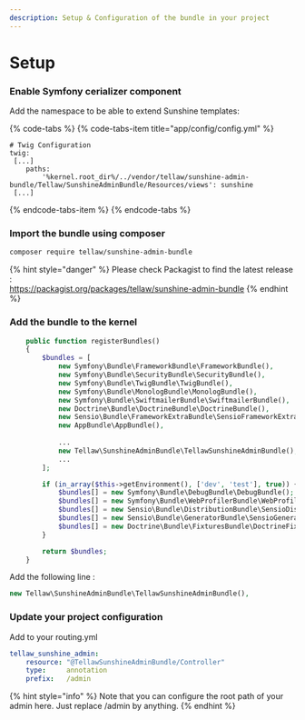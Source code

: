 ```yaml
---
description: Setup & Configuration of the bundle in your project
---
```


# Setup

### Enable Symfony cerializer component

Add the namespace to be able to extend Sunshine templates:

{% code-tabs %}
{% code-tabs-item title="app/config/config.yml" %}
```text
# Twig Configuration
twig:
 [...]
    paths:
        '%kernel.root_dir%/../vendor/tellaw/sunshine-admin-bundle/Tellaw/SunshineAdminBundle/Resources/views': sunshine
 [...]
```
{% endcode-tabs-item %}
{% endcode-tabs %}

### Import the bundle using composer

```bash
composer require tellaw/sunshine-admin-bundle
```

{% hint style="danger" %}
Please check Packagist to find the latest release :   
https://packagist.org/packages/tellaw/sunshine-admin-bundle
{% endhint %}

### Add the bundle to the kernel

```php
    public function registerBundles()
    {
        $bundles = [
            new Symfony\Bundle\FrameworkBundle\FrameworkBundle(),
            new Symfony\Bundle\SecurityBundle\SecurityBundle(),
            new Symfony\Bundle\TwigBundle\TwigBundle(),
            new Symfony\Bundle\MonologBundle\MonologBundle(),
            new Symfony\Bundle\SwiftmailerBundle\SwiftmailerBundle(),
            new Doctrine\Bundle\DoctrineBundle\DoctrineBundle(),
            new Sensio\Bundle\FrameworkExtraBundle\SensioFrameworkExtraBundle(),
            new AppBundle\AppBundle(),
            
            ...
            new Tellaw\SunshineAdminBundle\TellawSunshineAdminBundle(),
            ...
        ];

        if (in_array($this->getEnvironment(), ['dev', 'test'], true)) {
            $bundles[] = new Symfony\Bundle\DebugBundle\DebugBundle();
            $bundles[] = new Symfony\Bundle\WebProfilerBundle\WebProfilerBundle();
            $bundles[] = new Sensio\Bundle\DistributionBundle\SensioDistributionBundle();
            $bundles[] = new Sensio\Bundle\GeneratorBundle\SensioGeneratorBundle();
            $bundles[] = new Doctrine\Bundle\FixturesBundle\DoctrineFixturesBundle();
        }

        return $bundles;
    }
```

Add the following line :

```php
new Tellaw\SunshineAdminBundle\TellawSunshineAdminBundle(),
```

### Update your project configuration

Add to your routing.yml

```yaml
tellaw_sunshine_admin:
    resource: "@TellawSunshineAdminBundle/Controller"
    type:     annotation
    prefix:   /admin
```

{% hint style="info" %}
Note that you can configure the root path of your admin here. Just replace /admin by anything.
{% endhint %}

